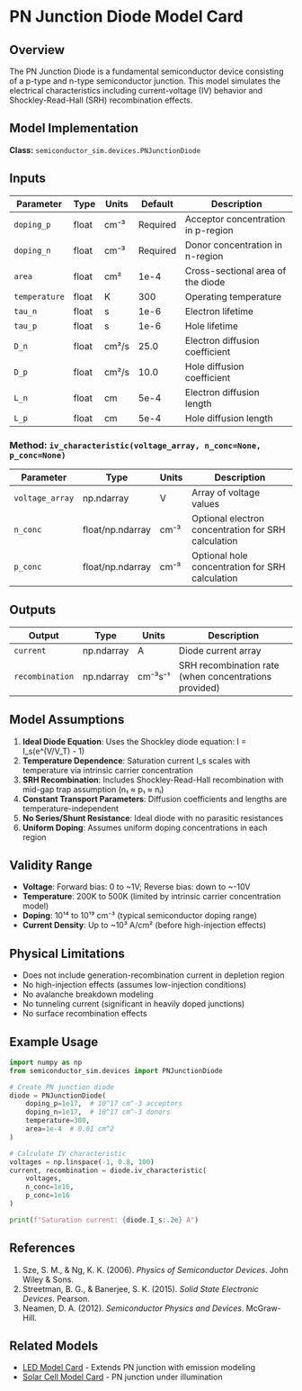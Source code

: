 # PN Junction Diode Model Card

## Overview

The PN Junction Diode is a fundamental semiconductor device consisting of a p-type and n-type semiconductor junction. This model simulates the electrical characteristics including current-voltage (IV) behavior and Shockley-Read-Hall (SRH) recombination effects.

## Model Implementation

**Class:** `semiconductor_sim.devices.PNJunctionDiode`

## Inputs

| Parameter | Type | Units | Default | Description |
|-----------|------|-------|---------|-------------|
| `doping_p` | float | cm⁻³ | Required | Acceptor concentration in p-region |
| `doping_n` | float | cm⁻³ | Required | Donor concentration in n-region |
| `area` | float | cm² | 1e-4 | Cross-sectional area of the diode |
| `temperature` | float | K | 300 | Operating temperature |
| `tau_n` | float | s | 1e-6 | Electron lifetime |
| `tau_p` | float | s | 1e-6 | Hole lifetime |
| `D_n` | float | cm²/s | 25.0 | Electron diffusion coefficient |
| `D_p` | float | cm²/s | 10.0 | Hole diffusion coefficient |
| `L_n` | float | cm | 5e-4 | Electron diffusion length |
| `L_p` | float | cm | 5e-4 | Hole diffusion length |

### Method: `iv_characteristic(voltage_array, n_conc=None, p_conc=None)`

| Parameter | Type | Units | Description |
|-----------|------|-------|-------------|
| `voltage_array` | np.ndarray | V | Array of voltage values |
| `n_conc` | float/np.ndarray | cm⁻³ | Optional electron concentration for SRH calculation |
| `p_conc` | float/np.ndarray | cm⁻³ | Optional hole concentration for SRH calculation |

## Outputs

| Output | Type | Units | Description |
|--------|------|-------|-------------|
| `current` | np.ndarray | A | Diode current array |
| `recombination` | np.ndarray | cm⁻³s⁻¹ | SRH recombination rate (when concentrations provided) |

## Model Assumptions

1. **Ideal Diode Equation**: Uses the Shockley diode equation: I = I_s(e^(V/V_T) - 1)
2. **Temperature Dependence**: Saturation current I_s scales with temperature via intrinsic carrier concentration
3. **SRH Recombination**: Includes Shockley-Read-Hall recombination with mid-gap trap assumption (n₁ ≈ p₁ ≈ nᵢ)
4. **Constant Transport Parameters**: Diffusion coefficients and lengths are temperature-independent
5. **No Series/Shunt Resistance**: Ideal diode with no parasitic resistances
6. **Uniform Doping**: Assumes uniform doping concentrations in each region

## Validity Range

- **Voltage**: Forward bias: 0 to ~1V; Reverse bias: down to ~-10V
- **Temperature**: 200K to 500K (limited by intrinsic carrier concentration model)
- **Doping**: 10¹⁴ to 10¹⁹ cm⁻³ (typical semiconductor doping range)
- **Current Density**: Up to ~10³ A/cm² (before high-injection effects)

## Physical Limitations

- Does not include generation-recombination current in depletion region
- No high-injection effects (assumes low-injection conditions)
- No avalanche breakdown modeling
- No tunneling current (significant in heavily doped junctions)
- No surface recombination effects

## Example Usage

```python
import numpy as np
from semiconductor_sim.devices import PNJunctionDiode

# Create PN junction diode
diode = PNJunctionDiode(
    doping_p=1e17,  # 10^17 cm^-3 acceptors
    doping_n=1e17,  # 10^17 cm^-3 donors
    temperature=300,
    area=1e-4  # 0.01 cm^2
)

# Calculate IV characteristic
voltages = np.linspace(-1, 0.8, 100)
current, recombination = diode.iv_characteristic(
    voltages, 
    n_conc=1e16, 
    p_conc=1e16
)

print(f"Saturation current: {diode.I_s:.2e} A")
```

## References

1. Sze, S. M., & Ng, K. K. (2006). *Physics of Semiconductor Devices*. John Wiley & Sons.
2. Streetman, B. G., & Banerjee, S. K. (2015). *Solid State Electronic Devices*. Pearson.
3. Neamen, D. A. (2012). *Semiconductor Physics and Devices*. McGraw-Hill.

## Related Models

- [LED Model Card](led.md) - Extends PN junction with emission modeling
- [Solar Cell Model Card](solar-cell.md) - PN junction under illumination